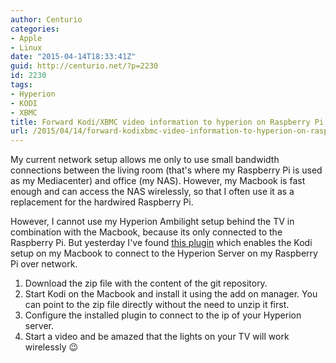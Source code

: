 ```yaml
---
author: Centurio
categories:
- Apple
- Linux
date: "2015-04-14T18:33:41Z"
guid: http://centurio.net/?p=2230
id: 2230
tags:
- Hyperion
- KODI
- XBMC
title: Forward Kodi/XBMC video information to hyperion on Raspberry Pi
url: /2015/04/14/forward-kodixbmc-video-information-to-hyperion-on-raspberry-pi/
---
```

My current network setup allows me only to use small bandwidth connections between the living room (that's where my Raspberry Pi is used as my Mediacenter) and office (my NAS). However, my Macbook is fast enough and can access the NAS wirelessly, so that I often use it as a replacement for the hardwired Raspberry Pi.

However, I cannot use my Hyperion Ambilight setup behind the TV in combination with the Macbook, because its only connected to the Raspberry Pi. But yesterday I've found [this plugin](https://github.com/tvdzwan/hyperion/wiki/XBMC-addon-%28not-for-RPi%29) which enables the Kodi setup on my Macbook to connect to the Hyperion Server on my Raspberry Pi over network.

  1. Download the zip file with the content of the git repository.
  2. Start Kodi on the Macbook and install it using the add on manager. You can point to the zip file directly without the need to unzip it first.
  3. Configure the installed plugin to connect to the ip of your Hyperion server.
  4. Start a video and be amazed that the lights on your TV will work wirelessly 😉